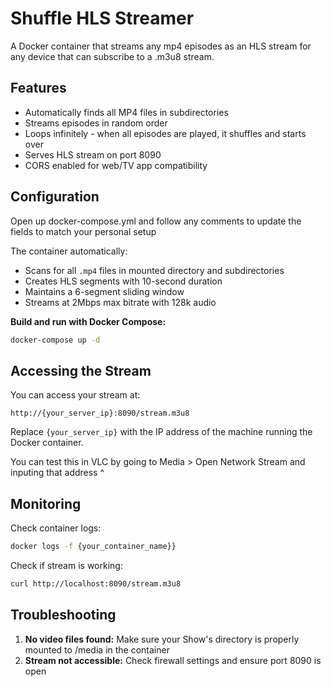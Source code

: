 # Shuffle HLS Streamer

A Docker container that streams any mp4 episodes as an HLS stream for any device that can subscribe to a .m3u8 stream.

## Features

- Automatically finds all MP4 files in subdirectories
- Streams episodes in random order
- Loops infinitely - when all episodes are played, it shuffles and starts over
- Serves HLS stream on port 8090
- CORS enabled for web/TV app compatibility

## Configuration

Open up docker-compose.yml and follow any comments to update the fields to match your personal setup

The container automatically:
- Scans for all `.mp4` files in mounted directory and subdirectories
- Creates HLS segments with 10-second duration
- Maintains a 6-segment sliding window
- Streams at 2Mbps max bitrate with 128k audio


**Build and run with Docker Compose:**
   ```bash
   docker-compose up -d
   ```


## Accessing the Stream

You can access your stream at:
```
http://{your_server_ip}:8090/stream.m3u8
```

Replace `{your_server_ip}` with the IP address of the machine running the Docker container.

You can test this in VLC by going to Media > Open Network Stream and inputing that address ^


## Monitoring

Check container logs:
```bash
docker logs -f {your_container_name}}
```

Check if stream is working:
```bash
curl http://localhost:8090/stream.m3u8
```

## Troubleshooting

1. **No video files found:** Make sure your Show's directory is properly mounted to /media in the container
2. **Stream not accessible:** Check firewall settings and ensure port 8090 is open
